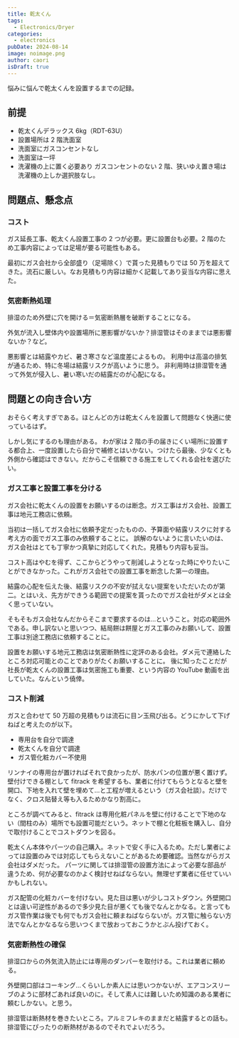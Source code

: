 ```yaml
---
title: 乾太くん
tags:
  - Electronics/Dryer
categories:
  - electronics
pubDate: 2024-08-14
image: noimage.png
author: caori
isDraft: true
---
```


悩みに悩んで乾太くんを設置するまでの記録。

## 前提

- 乾太くんデラックス 6kg（RDT-63U）
- 設置場所は 2 階洗面室
- 洗面室にガスコンセントなし
- 洗面室は一坪
- 洗濯機の上に置く必要あり
  ガスコンセントのない 2 階、狭いゆえ置き場は洗濯機の上しか選択肢なし。

## 問題点、懸念点

### コスト

ガス延長工事、乾太くん設置工事の 2 つが必要。更に設置台も必要。2 階のため工事内容によっては足場が要る可能性もある。

最初にガス会社から全部盛り（足場除く）で貰った見積もりでは 50 万を超えてきた。流石に厳しい。なお見積もり内容は細かく記載してあり妥当な内容に思えた。

### 気密断熱処理

排湿のため外壁に穴を開ける＝気密断熱層を破断することになる。

外気が流入し壁体内や設置場所に悪影響がないか？排湿管はそのままでは悪影響ないか？など。

悪影響とは結露やカビ、暑さ寒さなど温度差によるもの。
利用中は高温の排気が通るため、特に冬場は結露リスクが高いように思う。
非利用時は排湿管を通って外気が侵入し、暑い寒いだの結露だのが心配になる。

## 問題との向き合い方

おそらく考えすぎである。ほとんどの方は乾太くんを設置して問題なく快適に使っているはず。

しかし気にするのも理由がある。
わが家は 2 階の手の届きにくい場所に設置する都合上、一度設置したら自分で補修とはいかない。つけたら最後、少なくとも外側から確認はできない。だからこそ信頼できる施工をしてくれる会社を選びたい。

### ガス工事と設置工事を分ける

ガス会社に乾太くんの設置をお願いするのは断念。ガス工事はガス会社、設置工事は地元工務店に依頼。

当初は一括してガス会社に依頼予定だったものの、予算面や結露リスクに対する考え方の面でガス工事のみ依頼することに。
誤解のないように言いたいのは、ガス会社はとても丁寧かつ真摯に対応してくれた。見積もり内容も妥当。

コスト高はやむを得ず、ここからどうやって削減しようとなった時にやりたいことができなかった。これがガス会社での設置工事を断念した第一の理由。

結露の心配を伝えた後、結露リスクの不安が拭えない提案をいただいたのが第二。とはいえ、先方ができうる範囲での提案を貰ったのでガス会社がダメとは全く思っていない。

そもそもガス会社なんだからそこまで要求するのは…ということ。対応の範囲外である。申し訳ないと思いつつ、結局餅は餅屋とガス工事のみお願いして、設置工事は別途工務店に依頼することに。

設置をお願いする地元工務店は気密断熱性に定評のある会社。ダメ元で連絡したところ対応可能とのことでありがたくお願いすることに。
後に知ったことだが社長が乾太くんの設置工事は気密施工も重要、という内容の YouTube 動画を出していた。なんという僥倖。

### コスト削減

ガスと合わせて 50 万超の見積もりは流石に目ン玉飛び出る。どうにかして下げねばと考えたのが以下。

- 専用台を自分で調達
- 乾太くんを自分で調達
- ガス管化粧カバー不使用

リンナイの専用台が置ければそれで良かったが、防水パンの位置が悪く置けず。
壁付けできる棚として fitrack を希望するも、業者に付けてもらうとなると壁を開口、下地を入れて壁を埋めて…と工程が増えるという（ガス会社談）。だけでなく、クロス貼替え等も入るためかなり割高に。

ところが調べてみると、fitrack は専用化粧パネルを壁に付けることで下地のない（間柱のみ）場所でも設置可能だという。ネットで棚と化粧板を購入し、自分で取付けることでコストダウンを図る。

乾太くん本体やパーツの自己購入。ネットで安く手に入るため。ただし業者によっては設置のみでは対応してもらえないことがあるため要確認。当然ながらガス会社はダメだった。
パーツに関しては排湿管の設置方法によって必要な部品が違うため、何が必要なのかよく検討せねばならない。無理せず業者に任せていいかもしれない。

ガス配管の化粧カバーを付けない。見た目は悪いが少しコストダウン。外壁開口とは違い可逆性があるので多少見た目が悪くても後でなんとかなる。と言ってもガス管作業は後でも何でもガス会社に頼まねばならないが。ガス管に触らない方法でなんとかなるなら思いつくまで放おっておこうかとぶん投げておく。

### 気密断熱性の確保

排湿口からの外気流入防止には専用のダンパーを取付ける。これは業者に頼める。

外壁開口部はコーキング…くらいしか素人には思いつかないが、エアコンスリーブのように部材ごあれば良いのに。そして素人には難しいため知識のある業者に頼むしかない。と思う。

排湿管は断熱材を巻きたいところ。アルミフレキのままだと結露するとの話も。排湿管にぴったりの断熱材があるのでそれでよいだろう。

